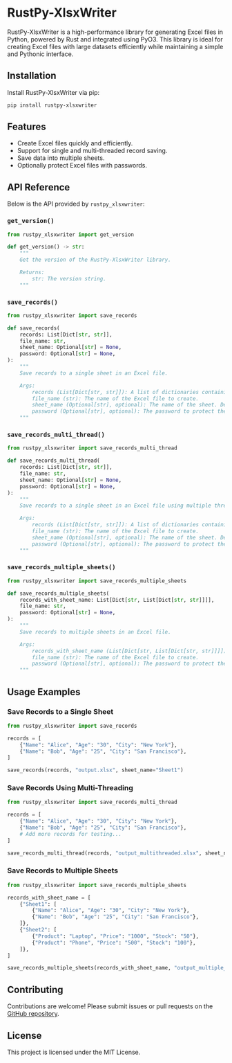 # RustPy-XlsxWriter

RustPy-XlsxWriter is a high-performance library for generating Excel files in Python, powered by Rust and integrated using PyO3. This library is ideal for creating Excel files with large datasets efficiently while maintaining a simple and Pythonic interface.

## Installation

Install RustPy-XlsxWriter via pip:

```bash
pip install rustpy-xlsxwriter
```

## Features

- Create Excel files quickly and efficiently.
- Support for single and multi-threaded record saving.
- Save data into multiple sheets.
- Optionally protect Excel files with passwords.

## API Reference

Below is the API provided by `rustpy_xlsxwriter`:

### `get_version()`

```python
from rustpy_xlsxwriter import get_version

def get_version() -> str:
    """
    Get the version of the RustPy-XlsxWriter library.

    Returns:
        str: The version string.
    """
```

### `save_records()`

```python
from rustpy_xlsxwriter import save_records

def save_records(
    records: List[Dict[str, str]],
    file_name: str,
    sheet_name: Optional[str] = None,
    password: Optional[str] = None,
):
    """
    Save records to a single sheet in an Excel file.

    Args:
        records (List[Dict[str, str]]): A list of dictionaries containing data to save.
        file_name (str): The name of the Excel file to create.
        sheet_name (Optional[str], optional): The name of the sheet. Defaults to None.
        password (Optional[str], optional): The password to protect the file. Defaults to None.
    """
```

### `save_records_multi_thread()`

```python
from rustpy_xlsxwriter import save_records_multi_thread

def save_records_multi_thread(
    records: List[Dict[str, str]],
    file_name: str,
    sheet_name: Optional[str] = None,
    password: Optional[str] = None,
):
    """
    Save records to a single sheet in an Excel file using multiple threads.

    Args:
        records (List[Dict[str, str]]): A list of dictionaries containing data to save.
        file_name (str): The name of the Excel file to create.
        sheet_name (Optional[str], optional): The name of the sheet. Defaults to None.
        password (Optional[str], optional): The password to protect the file. Defaults to None.
    """
```

### `save_records_multiple_sheets()`

```python
from rustpy_xlsxwriter import save_records_multiple_sheets

def save_records_multiple_sheets(
    records_with_sheet_name: List[Dict[str, List[Dict[str, str]]]],
    file_name: str,
    password: Optional[str] = None,
):
    """
    Save records to multiple sheets in an Excel file.

    Args:
        records_with_sheet_name (List[Dict[str, List[Dict[str, str]]]]): A list of dictionaries with sheet names as keys and record lists as values.
        file_name (str): The name of the Excel file to create.
        password (Optional[str], optional): The password to protect the file. Defaults to None.
    """
```

## Usage Examples

### Save Records to a Single Sheet

```python
from rustpy_xlsxwriter import save_records

records = [
    {"Name": "Alice", "Age": "30", "City": "New York"},
    {"Name": "Bob", "Age": "25", "City": "San Francisco"},
]

save_records(records, "output.xlsx", sheet_name="Sheet1")
```

### Save Records Using Multi-Threading

```python
from rustpy_xlsxwriter import save_records_multi_thread

records = [
    {"Name": "Alice", "Age": "30", "City": "New York"},
    {"Name": "Bob", "Age": "25", "City": "San Francisco"},
    # Add more records for testing...
]

save_records_multi_thread(records, "output_multithreaded.xlsx", sheet_name="Sheet1")
```

### Save Records to Multiple Sheets

```python
from rustpy_xlsxwriter import save_records_multiple_sheets

records_with_sheet_name = [
    {"Sheet1": [
        {"Name": "Alice", "Age": "30", "City": "New York"},
        {"Name": "Bob", "Age": "25", "City": "San Francisco"},
    ]},
    {"Sheet2": [
        {"Product": "Laptop", "Price": "1000", "Stock": "50"},
        {"Product": "Phone", "Price": "500", "Stock": "100"},
    ]},
]

save_records_multiple_sheets(records_with_sheet_name, "output_multiple_sheets.xlsx")
```

## Contributing

Contributions are welcome! Please submit issues or pull requests on the [GitHub repository](https://github.com/rahmadafandi/rustpy-xlsxwriter).

## License

This project is licensed under the MIT License.

